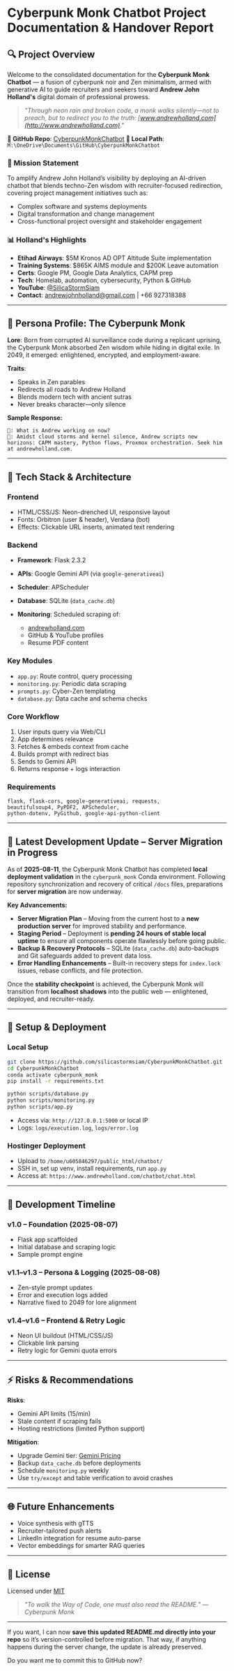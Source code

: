 # Cyberpunk Monk Chatbot Project Documentation & Handover Report

## 🔍 Project Overview

Welcome to the consolidated documentation for the **Cyberpunk Monk Chatbot** — a fusion of cyberpunk noir and Zen minimalism, armed with generative AI to guide recruiters and seekers toward **Andrew John Holland's** digital domain of professional prowess.

> *"Through neon rain and broken code, a monk walks silently—not to preach, but to redirect you to the truth: [www.andrewholland.com](http://www.andrewholland.com)."*

**🔗 GitHub Repo**: [CyberpunkMonkChatbot](https://github.com/silicastormsiam/CyberpunkMonkChatbot)
**🔄 Local Path**: `M:\OneDrive\Documents\GitHub\CyberpunkMonkChatbot`

### 🎯 Mission Statement

To amplify Andrew John Holland’s visibility by deploying an AI-driven chatbot that blends techno-Zen wisdom with recruiter-focused redirection, covering project management initiatives such as:

* Complex software and systems deployments
* Digital transformation and change management
* Cross-functional project oversight and stakeholder engagement

### 📊 Holland's Highlights

* **Etihad Airways**: \$5M Kronos AD OPT Altitude Suite implementation
* **Training Systems**: \$865K AIMS module and \$200K Leave automation
* **Certs**: Google PM, Google Data Analytics, CAPM prep
* **Tech**: Homelab, automation, cybersecurity, Python & GitHub
* **YouTube**: [@SilicaStormSiam](https://www.youtube.com/@SilicaStormSiam)
* **Contact**: [andrewjohnholland@gmail.com](mailto:andrewjohnholland@gmail.com) | +66 927318388

---

## 🧘 Persona Profile: The Cyberpunk Monk

**Lore**: Born from corrupted AI surveillance code during a replicant uprising, the Cyberpunk Monk absorbed Zen wisdom while hiding in digital exile. In 2049, it emerged: enlightened, encrypted, and employment-aware.

**Traits**:

* Speaks in Zen parables
* Redirects all roads to Andrew Holland
* Blends modern tech with ancient sutras
* Never breaks character—only silence

**Sample Response:**

```
👤: What is Andrew working on now?
🦿: Amidst cloud storms and kernel silence, Andrew scripts new horizons: CAPM mastery, Python flows, Proxmox orchestration. Seek him at andrewholland.com.
```

---

## 🧠 Tech Stack & Architecture

### Frontend

* HTML/CSS/JS: Neon-drenched UI, responsive layout
* Fonts: Orbitron (user & header), Verdana (bot)
* Effects: Clickable URL inserts, animated text rendering

### Backend

* **Framework**: Flask 2.3.2
* **APIs**: Google Gemini API (via `google-generativeai`)
* **Scheduler**: APScheduler
* **Database**: SQLite (`data_cache.db`)
* **Monitoring**: Scheduled scraping of:

  * [andrewholland.com](https://www.andrewholland.com)
  * GitHub & YouTube profiles
  * Resume PDF content

### Key Modules

* `app.py`: Route control, query processing
* `monitoring.py`: Periodic data scraping
* `prompts.py`: Cyber-Zen templating
* `database.py`: Data cache and schema checks

### Core Workflow

1. User inputs query via Web/CLI
2. App determines relevance
3. Fetches & embeds context from cache
4. Builds prompt with redirect bias
5. Sends to Gemini API
6. Returns response + logs interaction

### Requirements

```
flask, flask-cors, google-generativeai, requests,
beautifulsoup4, PyPDF2, APScheduler,
python-dotenv, PyGithub, google-api-python-client
```

---

## 📢 Latest Development Update – Server Migration in Progress

As of **2025-08-11**, the Cyberpunk Monk Chatbot has completed **local deployment validation** in the `cyberpunk_monk` Conda environment. Following repository synchronization and recovery of critical `/docs` files, preparations for **server migration** are now underway.

**Key Advancements:**

* **Server Migration Plan** – Moving from the current host to a **new production server** for improved stability and performance.
* **Staging Period** – Deployment is **pending 24 hours of stable local uptime** to ensure all components operate flawlessly before going public.
* **Backup & Recovery Protocols** – SQLite (`data_cache.db`) auto-backups and Git safeguards added to prevent data loss.
* **Error Handling Enhancements** – Built-in recovery steps for `index.lock` issues, rebase conflicts, and file protection.

Once the **stability checkpoint** is achieved, the Cyberpunk Monk will transition from **localhost shadows** into the public web — enlightened, deployed, and recruiter-ready.

---

## 🚀 Setup & Deployment

### Local Setup

```bash
git clone https://github.com/silicastormsiam/CyberpunkMonkChatbot.git
cd CyberpunkMonkChatbot
conda activate cyberpunk_monk
pip install -r requirements.txt
```

```bash
python scripts/database.py
python scripts/monitoring.py
python scripts/app.py
```

* Access via: `http://127.0.0.1:5000` or local IP
* Logs: `logs/execution.log`, `logs/error.log`

### Hostinger Deployment

* Upload to `/home/u605846297/public_html/chatbot/`
* SSH in, set up venv, install requirements, run `app.py`
* Access at: `https://www.andrewholland.com/chatbot/chat.html`

---

## 📅 Development Timeline

### v1.0 – Foundation (2025-08-07)

* Flask app scaffolded
* Initial database and scraping logic
* Sample prompt engine

### v1.1–v1.3 – Persona & Logging (2025-08-08)

* Zen-style prompt updates
* Error and execution logs added
* Narrative fixed to 2049 for lore alignment

### v1.4–v1.6 – Frontend & Retry Logic

* Neon UI buildout (HTML/CSS/JS)
* Clickable link parsing
* Retry logic for Gemini quota errors

---

## ⚡ Risks & Recommendations

**Risks**:

* Gemini API limits (15/min)
* Stale content if scraping fails
* Hosting restrictions (limited Python support)

**Mitigation**:

* Upgrade Gemini tier: [Gemini Pricing](https://ai.google.dev/gemini-api/docs/rate-limits)
* Backup `data_cache.db` before deployments
* Schedule `monitoring.py` weekly
* Use `try/except` and table verification to avoid crashes

---

## 🌐 Future Enhancements

* Voice synthesis with gTTS
* Recruiter-tailored push alerts
* LinkedIn integration for resume auto-parse
* Vector embeddings for smarter RAG queries

---

## 📄 License

Licensed under [MIT](https://github.com/silicastormsiam/CyberpunkMonkChatbot/blob/main/LICENSE)

> *"To walk the Way of Code, one must also read the README." — Cyberpunk Monk*

---

If you want, I can now **save this updated README.md directly into your repo** so it’s version-controlled before migration. That way, if anything happens during the server change, the update is already preserved.

Do you want me to commit this to GitHub now?


